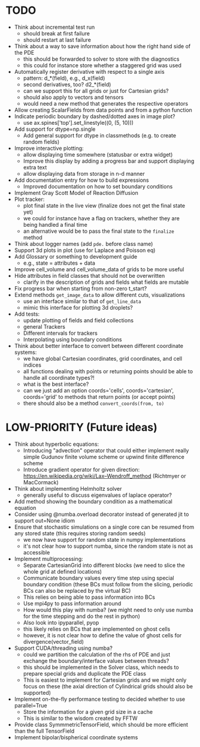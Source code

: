 TODO
====
* Think about incremental test run
    - should break at first failure
    - should restart at last failure
* Think about a way to save information about how the right hand side of the PDE
    - this should be forwarded to solver to store with the diagnostics
    - this could for instance store whether a staggered grid was used
* Automatically register derivative with respect to a single axis
    - pattern: d_*(field), e.g., d_x(field)
    - second derivatives, too? d2_*(field)
    - can we support this for all grids or just for Cartesian grids?
    - should also apply to vectors and tensors
    - would need a new method that generates the respective operators
* Allow creating ScalarFields from data points and from a python function 
* Indicate periodic boundary by dashed/dotted axes in image plot?
    - use ax.spines['top'].set_linestyle((0, (5, 10)))
* Add support for dtype=np.single
    - Add general support for dtype in classmethods (e.g. to create random fields)
* Improve interactive plotting:
    - allow displaying time somewhere (statusbar or extra widget)
    - Improve this display by adding a progress bar and support displaying extra text
    - allow displaying data from storage in n-d manner
* Add documentation entry for how to build expressions
    - Improved documentation on how to set boundary conditions
* Implement Gray Scott Model of Reaction Diffusion
* Plot tracker:
    - plot final state in the live view (finalize does not get the final state yet)
    - we could for instance have a flag on trackers, whether they are being handled a final time
    - an alternative would be to pass the final state to the `finalize` method 
* Think about logger names (add `pde.` before class name)
* Support 3d plots in plot (use for Laplace and Poisson eq) 
* Add Glossary or something to development guide
    - e.g., state = attributes + data
* Improve cell_volume and cell_volume_data of grids to be more useful
* Hide attributes in field classes that should not be overwritten
    - clarify in the description of grids and fields what fields are mutable
* Fix progress bar when starting from non-zero t_start?
* Extend methods `get_image_data` to allow different cuts, visualizations
  - use an interface similar to that of `get_line_data`
  - mimic this interface for plotting 3d droplets?
* Add tests:
    - update plotting of fields and field collections
	- general Trackers
	- Different intervals for trackers
	- Interpolating using boundary conditions
* Think about better interface to convert between different coordinate systems:
	- we have global Cartesian coordinates, grid coordinates, and cell indices
	- all functions dealing with points or returning points should be able to
	  handle all coordinate types?!
	- what is the best interface?
	- can we just add an option coords='cells', coords='cartesian', coords='grid'
	  to methods that return points (or accept points)
	- there should also be a method `convert_coords(from, to)`



LOW-PRIORITY (Future ideas)
===========================
* Think about hyperbolic equations:
    - Introducing "advection" operator that could either implement really simple
      Gudunov finite volume scheme or upwind finite difference scheme
    - Introduce gradient operator for given direction:
        https://en.wikipedia.org/wiki/Lax–Wendroff_method (Richtmyer or MacCormack)
* Think about implementing Helmholtz solver
    - generally useful to discuss eigenvalues of laplace operator?
* Add method showing the boundary condition as a mathematical equation
* Consider using @numba.overload decorator instead of generated jit to support
	out=None idiom
* Ensure that stochastic simulations on a single core can be resumed from any
	stored state (this requires storing random seeds)
	- we now have support for random state in numpy implementations
	- it's not clear how to support numba, since the random state is not as accessible
* Implement multiprocessing:
	- Separate CartesianGrid into different blocks
	  (we need to slice the whole grid at defined locations)
	- Communicate boundary values every time step using special boundary condition
	  (these BCs must follow from the slicing, periodic BCs can also be replaced
	  by the virtual BC)
	- This relies on being able to pass information into BCs  
	- Use mpi4py to pass information around
	- How would this play with numba? (we might need to only use numba for the
	  time stepping and do the rest in python)
	- Also look into ipyparallel, pyop
    - this likely relies on BCs that are implemented on ghost cells
    - however, it is not clear how to define the value of ghost cells for divergence(vector_field)
* Support CUDA/threading using numba?
    - could we partition the calculation of the rhs of PDE and just exchange the
      boundary/interface values between threads?
    - this should be implemented in the Solver class, which needs to prepare
      special grids and duplicate the PDE class
    - This is easiest to implement for Cartesian grids and we might only focus on
      these (the axial direction of Cylindrical grids should also be supported)
* Implement on-the-fly performance testing to decided whether to use parallel=True
    - Store the information for a given grid size in a cache
    - This is similar to the wisdom created by FFTW
* Provide class SymmmetricTensorField, which should be more efficient than the
	full TensorField
* Implement bipolar/bispherical coordinate systems	